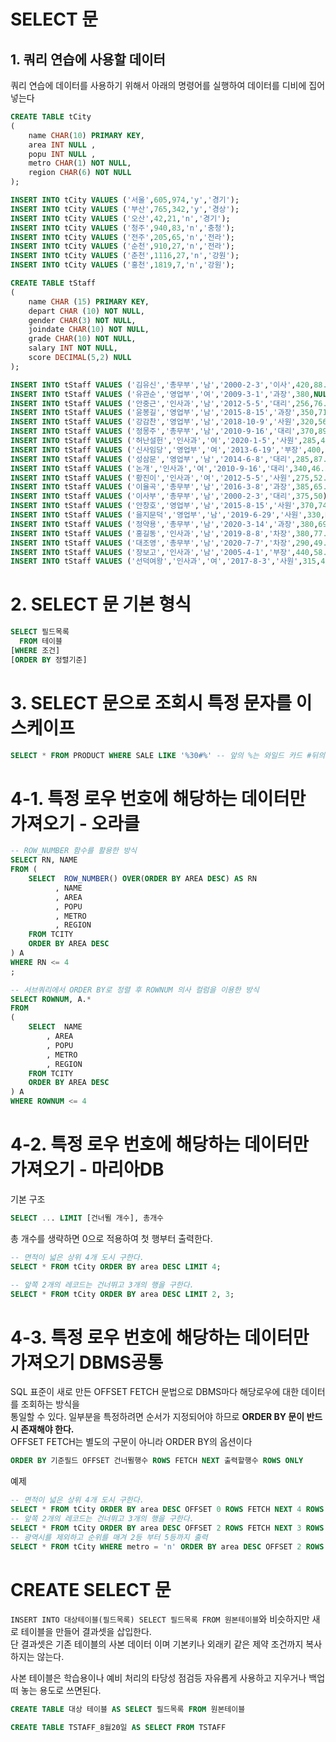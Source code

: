 # SELECT 문

## 1. 쿼리 연습에 사용할 데이터
쿼리 연습에 데이터를 사용하기 위해서 아래의 명령어를 실행하여 데이터를 디비에 집어넣는다
```sql
CREATE TABLE tCity
(
	name CHAR(10) PRIMARY KEY,
	area INT NULL ,
	popu INT NULL ,
	metro CHAR(1) NOT NULL,
	region CHAR(6) NOT NULL
);

INSERT INTO tCity VALUES ('서울',605,974,'y','경기');
INSERT INTO tCity VALUES ('부산',765,342,'y','경상');
INSERT INTO tCity VALUES ('오산',42,21,'n','경기');
INSERT INTO tCity VALUES ('청주',940,83,'n','충청');
INSERT INTO tCity VALUES ('전주',205,65,'n','전라');
INSERT INTO tCity VALUES ('순천',910,27,'n','전라');
INSERT INTO tCity VALUES ('춘천',1116,27,'n','강원');
INSERT INTO tCity VALUES ('홍천',1819,7,'n','강원');

CREATE TABLE tStaff
(
	name CHAR (15) PRIMARY KEY,
	depart CHAR (10) NOT NULL,
	gender CHAR(3) NOT NULL,
	joindate CHAR(10) NOT NULL,
	grade CHAR(10) NOT NULL,
	salary INT NOT NULL,
	score DECIMAL(5,2) NULL
);

INSERT INTO tStaff VALUES ('김유신','총무부','남','2000-2-3','이사',420,88.8);
INSERT INTO tStaff VALUES ('유관순','영업부','여','2009-3-1','과장',380,NULL);
INSERT INTO tStaff VALUES ('안중근','인사과','남','2012-5-5','대리',256,76.5);
INSERT INTO tStaff VALUES ('윤봉길','영업부','남','2015-8-15','과장',350,71.25);
INSERT INTO tStaff VALUES ('강감찬','영업부','남','2018-10-9','사원',320,56.0);
INSERT INTO tStaff VALUES ('정몽주','총무부','남','2010-9-16','대리',370,89.5);
INSERT INTO tStaff VALUES ('허난설헌','인사과','여','2020-1-5','사원',285,44.5);
INSERT INTO tStaff VALUES ('신사임당','영업부','여','2013-6-19','부장',400,92.0);
INSERT INTO tStaff VALUES ('성삼문','영업부','남','2014-6-8','대리',285,87.75);
INSERT INTO tStaff VALUES ('논개','인사과','여','2010-9-16','대리',340,46.2);
INSERT INTO tStaff VALUES ('황진이','인사과','여','2012-5-5','사원',275,52.5);
INSERT INTO tStaff VALUES ('이율곡','총무부','남','2016-3-8','과장',385,65.4);
INSERT INTO tStaff VALUES ('이사부','총무부','남','2000-2-3','대리',375,50);
INSERT INTO tStaff VALUES ('안창호','영업부','남','2015-8-15','사원',370,74.2);
INSERT INTO tStaff VALUES ('을지문덕','영업부','남','2019-6-29','사원',330,NULL);
INSERT INTO tStaff VALUES ('정약용','총무부','남','2020-3-14','과장',380,69.8);
INSERT INTO tStaff VALUES ('홍길동','인사과','남','2019-8-8','차장',380,77.7);
INSERT INTO tStaff VALUES ('대조영','총무부','남','2020-7-7','차장',290,49.9);
INSERT INTO tStaff VALUES ('장보고','인사과','남','2005-4-1','부장',440,58.3);
INSERT INTO tStaff VALUES ('선덕여왕','인사과','여','2017-8-3','사원',315,45.1);
```

# 2. SELECT 문 기본 형식
```sql
SELECT 필드목록
  FROM 테이블
[WHERE 조건]
[ORDER BY 정렬기준]
```

# 3. SELECT 문으로 조회시 특정 문자를 이스케이프
```sql
SELECT * FROM PRODUCT WHERE SALE LIKE '%30#%' -- 앞의 %는 와일드 카드 #뒤의 %는 백문율기호로 인식 즉 SALE 컬럼의 30%인 값을 찾는다
```

# 4-1. 특정 로우 번호에 해당하는 데이터만 가져오기 - 오라클
```sql
-- ROW_NUMBER 함수를 활용한 방식
SELECT RN, NAME
FROM (
    SELECT  ROW_NUMBER() OVER(ORDER BY AREA DESC) AS RN
          , NAME
          , AREA
          , POPU
          , METRO
          , REGION
    FROM TCITY
    ORDER BY AREA DESC
) A
WHERE RN <= 4
;

-- 서브쿼리에서 ORDER BY로 정렬 후 ROWNUM 의사 컬럼을 이용한 방식
SELECT ROWNUM, A.*
FROM
(
    SELECT  NAME
        , AREA
        , POPU
        , METRO
        , REGION
    FROM TCITY
    ORDER BY AREA DESC
) A
WHERE ROWNUM <= 4
```

# 4-2. 특정 로우 번호에 해당하는 데이터만 가져오기 - 마리아DB
기본 구조
```sql
SELECT ... LIMIT [건너뛸 개수], 총개수
```
총 개수를 생략하면 0으로 적용하여 첫 행부터 출력한다.
```sql
-- 면적이 넓은 상위 4개 도시 구한다.
SELECT * FROM tCity ORDER BY area DESC LIMIT 4;

-- 앞쪽 2개의 레코드는 건너뛰고 3개의 행을 구한다.
SELECT * FROM tCity ORDER BY area DESC LIMIT 2, 3;
```

# 4-3. 특정 로우 번호에 해당하는 데이터만 가져오기 DBMS공통
SQL 표준이 새로 만든 OFFSET FETCH 문법으로 DBMS마다 해당로우에 대한 데이터를 조회하는 방식을  
통일할 수 있다.  일부분을 특정하려면 순서가 지정되어야 하므로 **ORDER BY 문이 반드시 존재해야 한다.**  
OFFSET FETCH는 별도의 구문이 아니라 ORDER BY의 옵션이다
```sql
ORDER BY 기준필드 OFFSET 건너뛸행수 ROWS FETCH NEXT 출력할행수 ROWS ONLY
```

예제
```sql
-- 면적이 넓은 상위 4개 도시 구한다.
SELECT * FROM tCity ORDER BY area DESC OFFSET 0 ROWS FETCH NEXT 4 ROWS ONLY;
-- 앞쪽 2개의 레코드는 건너뛰고 3개의 행을 구한다.
SELECT * FROM tCity ORDER BY area DESC OFFSET 2 ROWS FETCH NEXT 3 ROWS ONLY;
-- 광역시를 제외하고 순위를 매겨 2등 부터 5등까지 출력
SELECT * FROM tCity WHERE metro = 'n' ORDER BY area DESC OFFSET 2 ROWS FETCH NEXT 3 ROWS ONLY;
```

# CREATE SELECT 문
`INSERT INTO 대상테이블(필드목록) SELECT 필드목록 FROM 원본테이블`와 비슷하지만 새로 테이블을 만들어 결과셋을 삽입한다.  
단 결과셋은 기존 테이블의 사본 데이터 이며 기본키나 외래키 같은 제약 조건까지 복사하지는 않는다.  
  
사본 테이블은 학습용이나 예비 처리의 타당성 점검등 자유롭게 사용하고 지우거나 백업 떠 놓는 용도로 쓰면된다.  
```SQL
CREATE TABLE 대상 테이블 AS SELECT 필드목록 FROM 원본테이블

CREATE TABLE TSTAFF_8월20일 AS SELECT FROM TSTAFF
``` 